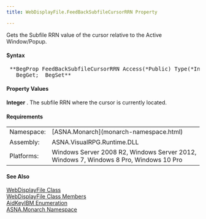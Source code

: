 ```yaml
---
title: WebDisplayFile.FeedBackSubfileCursorRRN Property

---
```


Gets the Subfile RRN value of the cursor relative to the Active Window/Popup.

#### Syntax
<pre class="prettyprint"> **BegProp FeedBackSubfileCursorRRN Access(*Public) Type(*Int)
   BegGet;  BegSet** </pre>

#### Property Values
**Integer** . The subfile RRN where the cursor is currently located.
<!-- -->

#### Requirements
<table class="dttable" cellspacing="0" cellpadding="4" width="60%">
           <colgroup>
            <col width="15%" style="font-weight:bold" />
            <col width="85%" />
          </colgroup>
          <tr>
            <td>Namespace:</td>
            <td>[ASNA.Monarch](monarch-namespace.html)</td>
          </tr>
          <tr>
            <td style="height: 27px">Assembly:</td>
            <td style="height: 27px">ASNA.VisualRPG.Runtime.DLL</td>
          </tr>
         <tr>
            <td style="height: 46px">Platforms:</td>
            <td style="height: 46px">Windows Server 2008 R2, Windows Server 2012,  Windows 7, Windows 8 Pro, Windows 10 Pro</td>
         </tr>
</table>

<!-- end -->

#### See Also
[ WebDisplayFile Class](web-display-file-class.html) <br /> [ WebDisplayFile Class Members](web-display-file-class-members.html) <br /> [ AidKeyIBM Enumeration](amfAidKeyIBMEnumeration.html) <br /> [ASNA.Monarch Namespace](monarch-namespace.html)
